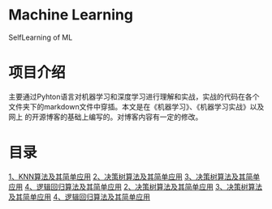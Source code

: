 # Machine Learning
SelfLearning of ML

# 项目介绍
主要通过Pyhton语言对机器学习和深度学习进行理解和实战，实战的代码在各个文件夹下的markdown文件中穿插。本文是在《机器学习》、《机器学习实战》以及网上
的开源博客的基础上编写的。对博客内容有一定的修改。

# 目录
<html>
    <a href=https://github.com/Zhang-Sun/ML-Machine-Learning/blob/master/KNN算法实战/KNN算法及其简单使用.md>1、KNN算法及其简单应用</a>
    <a href=https://github.com/Zhang-Sun/ML-Machine-Learning/blob/master/决策树算法实战/决策树算法及其机器简单使用.md>2、决策树算法及其简单应用</a>
    <a href=https://github.com/Zhang-Sun/ML-Machine-Learning/blob/master/决策树算法实战/朴素贝叶斯算法及其简单应用.md>3、决策树算法及其简单应用</a>
    <a href=https://github.com/Zhang-Sun/ML-Machine-Learning/blob/master/决策树算法实战/逻辑回归算法及其简单应用.md>4、逻辑回归算法及其简单应用</a>
</html>

<html>
    <a href=https://github.com/Zhang-Sun/ML-Machine-Learning/blob/master/决策树算法实战/决策树算法及其机器简单使用.md>2、决策树算法及其简单应用</a>
</html>  

<html>
    <a href=https://github.com/Zhang-Sun/ML-Machine-Learning/blob/master/决策树算法实战/朴素贝叶斯算法及其简单应用.md>3、决策树算法及其简单应用</a>
</html>  

<html>
    <a href=https://github.com/Zhang-Sun/ML-Machine-Learning/blob/master/决策树算法实战/逻辑回归算法及其简单应用.md>4、逻辑回归算法及其简单应用</a>
</html>
